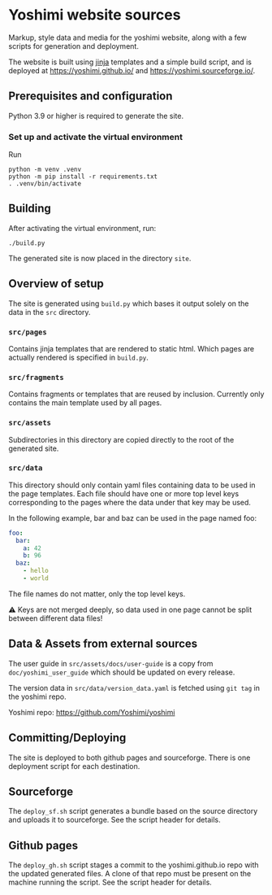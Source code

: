 # Yoshimi website sources

Markup, style data and media for the yoshimi website,
along with a few scripts for generation and deployment.

The website is built using [jinja](https://jinja.palletsprojects.com/en/stable/) templates and a simple build script,
and is deployed at https://yoshimi.github.io/ and https://yoshimi.sourceforge.io/.

## Prerequisites and configuration

Python 3.9 or higher is required to generate the site.

### Set up and activate the virtual environment

Run
```
python -m venv .venv
python -m pip install -r requirements.txt
. .venv/bin/activate
```

## Building

After activating the virtual environment, run:

```
./build.py
```

The generated site is now placed in the directory `site`.

## Overview of setup

The site is generated using `build.py` which bases it output solely on the data in the `src` directory.

### `src/pages`

Contains jinja templates that are rendered to static html.
Which pages are actually rendered is specified in `build.py`.

### `src/fragments`

Contains fragments or templates that are reused by inclusion. Currently only contains the main template used by all pages.

### `src/assets`

Subdirectories in this directory are copied directly to the root of the generated site.

### `src/data`

This directory should only contain yaml files containing data to be used in the page templates.
Each file should have one or more top level keys corresponding to the pages where the data under that key may be used.

In the following example, bar and baz can be used in the page named foo:
```yaml
foo:
  bar: 
    a: 42
    b: 96
  baz:
    - hello
    - world
```
The file names do not matter, only the top level keys.

⚠️ Keys are not merged deeply, so data used in one page cannot be split between different data files!

## Data & Assets from external sources

The user guide in `src/assets/docs/user-guide` is a copy from `doc/yoshimi_user_guide` which
should be updated on every release.

The version data in `src/data/version_data.yaml` is fetched using `git tag` in the yoshimi repo.

Yoshimi repo: https://github.com/Yoshimi/yoshimi


## Committing/Deploying

The site is deployed to both github pages and sourceforge.
There is one deployment script for each destination.

## Sourceforge

The `deploy_sf.sh` script generates a bundle based on the source
directory and uploads it to sourceforge. 
See the script header for details.

## Github pages

The `deploy_gh.sh` script stages a commit to the yoshimi.github.io repo with
the updated generated files. A clone of that repo must be present on the machine
running the script.
See the script header for details.
